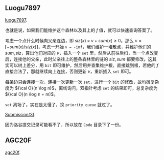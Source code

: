 ## Luogu7897

[luogu7897](https://www.luogu.com.cn/problem/P7897). 

也就是说，如果我们能维护这个森林以及其上的 $f$ 值，就可以快速查询答案了。

考虑一个点什么时候向父亲连边，即 $siz(x) \times v + sum(x) \ge 0$，那么 $v = \lceil -sum(x)/siz(x)\rceil$，考虑一开始 `v = -inf`，我们维护一堆散点，并维护他们的 $sum, siz$，算出他们对应的 $v$，插入一个 `set` 里，然后从前往后扫，当一个点改变后，连接他的父亲，此时父亲往上的整条森林里的链的 $siz, sum$ 都要修改，这其实可以树上差分，用 `bit` 即可维护，然后用并查集维护根，直接跳到根，若他的 $f$ 直接合法了，那就继续向上连接，否则更新 $v$，重新插入 `set` 即可。

每条边只会连接一次，连接一次更新一次 `set`，进行一个 `bit` 的修改，故均摊复杂度为 ${\cal O}(n \log n)$，离线询问，双指针考虑 `set` 的结果即可，总复杂度为 ${\cal O}(n \log n + m)$。

`set` 离场了，实在是太慢了，换 `priority_queue` 就过了。

[Submission(3)](https://www.luogu.com.cn/record/69220925). 

因为洛谷提交记录可能看不了，所以放在 `Code` 目录下了一份。

## AGC20F

[agc20f](https://atcoder.jp/contests/agc020/tasks/agc020_f). 

